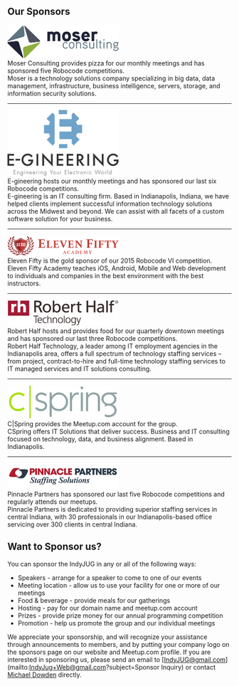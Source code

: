 ## Our Sponsors

[![Moser Consulting][moser_logo]][moser]  
Moser Consulting provides pizza for our monthly meetings and has sponsored five Robocode competitions.  
Moser is a technology solutions company specializing in big data, data management, infrastructure, business intelligence, servers, storage, and information security solutions.

* * * * * * * * * * * * * * * * * * * *

[![E-gineering][egineering_logo]][egineering]  
E-gineering hosts our monthly meetings and has sponsored our last six Robocode competitions.  
E-gineering is an IT consulting firm.  Based in Indianapolis, Indiana, we have helped clients implement successful information technology solutions across the Midwest and beyond.  We can assist with all facets of a custom software solution for your business.

* * * * * * * * * * * * * * * * * * * *

[![Eleven Fifty][1150_logo]][1150]  
Eleven Fifty is the gold sponsor of our 2015 Robocode VI competition.  
Eleven Fifty Academy teaches iOS, Android, Mobile and Web development to individuals and companies in the best environment with the best instructors.

* * * * * * * * * * * * * * * * * * * *

[![Robert Half Technology][rht_logo]][rht]  
Robert Half hosts and provides food for our quarterly downtown meetings and has sponsored our last three Robocode competitions.  
Robert Half Technology, a leader among IT employment agencies in the Indianapolis area, offers a full spectrum of technology staffing services – from project, contract-to-hire and full-time technology staffing services to IT managed services and IT solutions consulting.

* * * * * * * * * * * * * * * * * * * *

[![C|Spring][cspring_logo]][cspring]  
C|Spring provides the Meetup.com account for the group.  
CSpring offers IT Solutions that deliver success. Business and IT consulting focused on technology, data, and business alignment. Based in Indianapolis.

* * * * * * * * * * * * * * * * * * * *

[![Pinnacle Partners][pinnacle_logo]][pinnacle]  
Pinnacle Partners has sponsored our last five Robocode competitions and regularly attends our meetups.  
Pinnacle Partners is dedicated to providing superior staffing services in central Indiana, with 30 professionals in our Indianapolis-based office servicing over 300 clients in central Indiana.

[moser]: http://www.moserit.com/
[moser_logo]: /sponsors/moser.png

[egineering]: http://www.e-gineering.com/
[egineering_logo]: /sponsors/e-gineering.jpg

[1150]: https://elevenfifty.com/
[1150_logo]: /sponsors/elevenfifty.png

[rht]: http://www.roberthalf.com/indianapolis/technology-it
[rht_logo]: /sponsors/roberthalf.jpg

[pinnacle]: http://www.partnersinstaffing.com/
[pinnacle_logo]: /sponsors/pinnacle.png

[cspring]: http://www.cspring.com/
[cspring_logo]: /sponsors/cspring.jpg

## Want to Sponsor us?

You can sponsor the IndyJUG in any or all of the following ways:

* Speakers - arrange for a speaker to come to one of our events
* Meeting location - allow us to use your facility for one or more of our meetings
* Food & beverage - provide meals for our gatherings
* Hosting - pay for our domain name and meetup.com account
* Prizes - provide prize money for our annual programming competition
* Promotion - help us promote the group and our individual meetings

We appreciate your sponsorship, and will recognize your assistance through announcements to members, and by putting your company logo on the sponsors page on our website and Meetup.com profile.
If you are interested in sponsoring us, please send an email to [IndyJUG@gmail.com](mailto:IndyJug+Web@gmail.com?subject=Sponsor Inquiry) or contact [Michael Dowden](https://www.linkedin.com/in/mdowden) directly.
